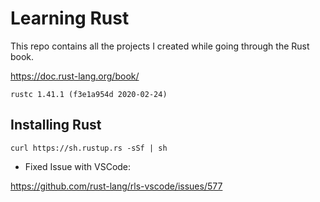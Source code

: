 # Learning Rust

This repo contains all the projects I created while going through the Rust book.

https://doc.rust-lang.org/book/

`rustc 1.41.1 (f3e1a954d 2020-02-24)`

## Installing Rust

`curl https://sh.rustup.rs -sSf | sh`

- Fixed Issue with VSCode:

https://github.com/rust-lang/rls-vscode/issues/577